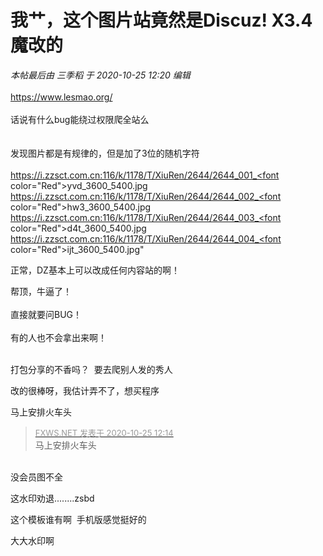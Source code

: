 # 我艹，这个图片站竟然是Discuz! X3.4魔改的


<i class="pstatus"> 本帖最后由 三季稻 于 2020-10-25 12:20 编辑 </i><br />
<br />
https://www.lesmao.org/<br />
<br />
话说有什么bug能绕过权限爬全站么<br />
<br />
<br />
发现图片都是有规律的，但是加了3位的随机字符<br />
<br />
https://i.zzsct.com.cn:116/k/1178/T/XiuRen/2644/2644_001_<font color="Red">yvd</font>_3600_5400.jpg<br />
https://i.zzsct.com.cn:116/k/1178/T/XiuRen/2644/2644_002_<font color="Red">hw3</font>_3600_5400.jpg<br />
https://i.zzsct.com.cn:116/k/1178/T/XiuRen/2644/2644_003_<font color="Red">d4t</font>_3600_5400.jpg<br />
https://i.zzsct.com.cn:116/k/1178/T/XiuRen/2644/2644_004_<font color="Red">ijt</font>_3600_5400.jpg&quot;

正常，DZ基本上可以改成任何内容站的啊！

帮顶，牛逼了！<br />
<br />
直接就要问BUG！<br />
<br />
有的人也不会拿出来啊！<br />
<br />
<img src="static/image/smiley/default/time.gif" smilieid="15" border="0" alt="" /><img src="static/image/smiley/default/time.gif" smilieid="15" border="0" alt="" /><img src="static/image/smiley/default/time.gif" smilieid="15" border="0" alt="" />

打包分享的不香吗？&nbsp;&nbsp;要去爬别人发的秀人

改的很棒呀，我估计弄不了，想买程序

马上安排火车头

<div class="quote"><blockquote><font size="2"><a href="https://www.hostloc.com/forum.php?mod=redirect&amp;goto=findpost&amp;pid=9349344&amp;ptid=758230" target="_blank"><font color="#999999">FXWS.NET 发表于 2020-10-25 12:14</font></a></font><br />
马上安排火车头</blockquote></div><br />
没会员图不全

这水印劝退........zsbd

这个模板谁有啊&nbsp;&nbsp;手机版感觉挺好的

大大水印啊
